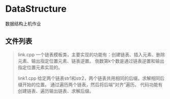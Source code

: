 ﻿DataStructure
=============

数据结构上机作业

文件列表
-----------------

> link.cpp
>     一个链表模板类，主要实现的功能有：创建链表、插入元素、删除元素、输出指定位置元素、链表逆置。
倒数第k个数是通过链表逆置和输出指定位置元素实现的。
> 
> link1.cpp
>     给定两个链表str1和str2，两个链表共用相同的后缀。求解相同后缀开始的位置。
通过遍历两个链表，然后将后端“对齐”遍历。
代码功能有创建链表、遍历输出链表、求解后缀。
